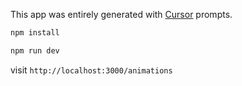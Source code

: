 This app was entirely generated with [Cursor](https://www.cursor.com/) prompts.

```bash
npm install

npm run dev
```

visit `http://localhost:3000/animations`
